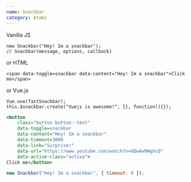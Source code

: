 ```yaml
---
name: Snackbar
category: Atoms
---
```


Vanilla JS
```
new Snackbar("Hey! Im a snackbar");
// Snackbar(message, options, callback)
```

or HTML
```
<span data-toggle=snackbar data-content="Hey! Im a snackbar">Click me</span>
```

or Vue.js
```
Vue.use(fastSnackbar);
this.$snackbar.create("Vuejs is awesome!", {}, function(){});
```

```snackbar.html
<button 
    class="button button--text" 
	data-toggle=snackbar 
	data-content="Hey! Im a snackbar"
	data-timeout=3000
	data-link="Surprise!"
	data-url="https://www.youtube.com/watch?v=dQw4w9WgXcQ"
	data-active-class="active">
Click me</button>
```

```snackbar.js
new Snackbar("Hey! Im a snackbar", { timeout: 0 });
```
